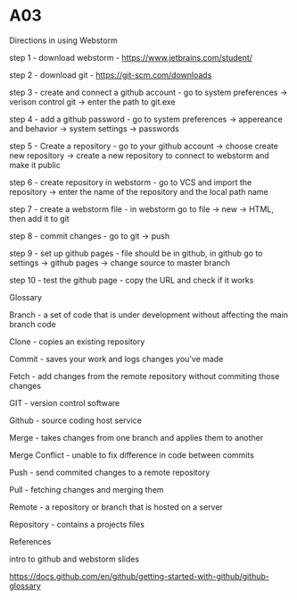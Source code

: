 # A03
Directions in using Webstorm

step 1 - download webstorm - https://www.jetbrains.com/student/ 

step 2 - download git - https://git-scm.com/downloads

step 3 - create and connect a github account - go to system preferences -> verison control git -> enter the path to git.exe

step 4 - add a github password - go to system preferences -> appereance and behavior -> system settings -> passwords 

step 5 - Create a repository - go to your github account -> choose create new repository -> create a new repository to connect to webstorm and make it public

step 6 - create repository in webstorm - go to VCS and import the repository -> enter the name of the repository and the local path name

step 7 - create a webstorm file - in webstorm go to file -> new -> HTML, then add it to git

step 8 - commit changes - go to git -> push

step 9 - set up github pages - file should be in github, in github go to settings -> github pages -> change source to master branch 

step 10 - test the github page - copy the URL and check if it works 

Glossary

Branch - a set of code that is under development without affecting the main branch code

Clone - copies an existing repository 

Commit - saves your work and logs changes you've made

Fetch - add changes from the remote repository without commiting those changes

GIT - version control software

Github - source coding host service

Merge - takes changes from one branch and applies them to another

Merge Conflict - unable to fix difference in code between commits

Push - send commited changes to a remote repository 

Pull - fetching changes and merging them

Remote - a repository or branch that is hosted on a server

Repository - contains a projects files

References

intro to github and webstorm slides

https://docs.github.com/en/github/getting-started-with-github/github-glossary 

